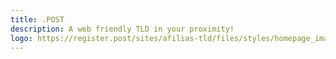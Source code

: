 ```yaml
---
title: .POST
description: A web friendly TLD in your proximity!
logo: https://register.post/sites/afilias-tld/files/styles/homepage_image/public/dotpost_website_hero_final.jpg
---
```

